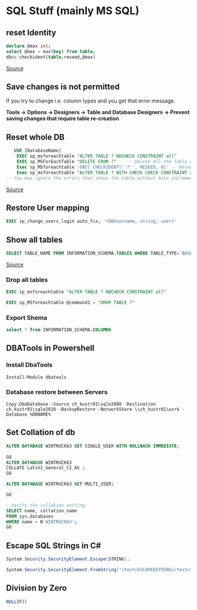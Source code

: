 # SQL Stuff (mainly MS SQL)

## reset Identity
```sql
declare @max int;  
select @max = max(key) from table;  
dbcc checkident(table,reseed,@max)
```
[Source](http://stackoverflow.com/questions/510121/reset-autoincrement-in-sql-server-after-delete)

## Save changes is not permitted
If you try to change i.e. column types and you get that error message.

**Tools -> Options -> Designers -> Table and Database Designers -> Prevent saving changes that require table re-creation**

## Reset whole DB
```sql
   USE [DatabaseName]
    EXEC sp_msforeachtable "ALTER TABLE ? NOCHECK CONSTRAINT all"       -- Disable All the constraints
    EXEC sp_MSForEachTable "DELETE FROM ?"    -- Delete All the Table data
    Exec sp_MSforeachtable 'DBCC CHECKIDENT(''?'', RESEED, 0)' -- Reseed All the table to 0
    Exec sp_msforeachtable "ALTER TABLE ? WITH CHECK CHECK CONSTRAINT all"  -- Enable All  the constraints back
-- You may ignore the errors that shows the table without Auto increment field.
```
[Source](http://stackoverflow.com/questions/510121/reset-autoincrement-in-sql-server-after-delete)


## Restore User mapping
```sql
EXEC sp_change_users_login auto_fix, '<DBUsername, string, user>'
```

## Show all tables
```sql
SELECT TABLE_NAME FROM INFORMATION_SCHEMA.TABLES WHERE TABLE_TYPE='BASE TABLE'
```
[Source](http://stackoverflow.com/questions/3913620/get-all-table-names-of-a-particular-database-by-sql-query)

### Drop all tables
```sql
EXEC sp_msforeachtable "ALTER TABLE ? NOCHECK CONSTRAINT all"

EXEC sp_MSforeachtable @command1 = "DROP TABLE ?"
```

### Export Shema
```sql
select * from INFORMATION_SCHEMA.COLUMNS
```


## DBATools in Powershell
### Install DbaTools
`Install-Module dbatools`

### Database restore between Servers
`Copy-DbaDatabase -Source ch_kustr01\sqle2008 -Destination ch_kustr01\sqle2016 -BackupRestore -NetworkShare \\ch_kustr01\usr$ -Database %DBNAME%`


## Set Collation of db
```sql
ALTER DATABASE WINTRUCK63 SET SINGLE_USER WITH ROLLBACK IMMEDIATE; 
 
GO  
ALTER DATABASE WINTRUCK63  
COLLATE Latin1_General_CI_AS ;  
GO  

ALTER DATABASE WINTRUCK63 SET MULTI_USER; 

GO 

--Verify the collation setting.  
SELECT name, collation_name  
FROM sys.databases  
WHERE name = N'WINTRUCK63';  
GO  
```


## Escape SQL Strings in C#
```csharp
System.Security.SecurityElement.Escape(STRING);

System.Security.SecurityElement.FromString("<test>ESCAPEDSTRING</test>");
```

## Division by Zero
```sql
NULLIF()
```
